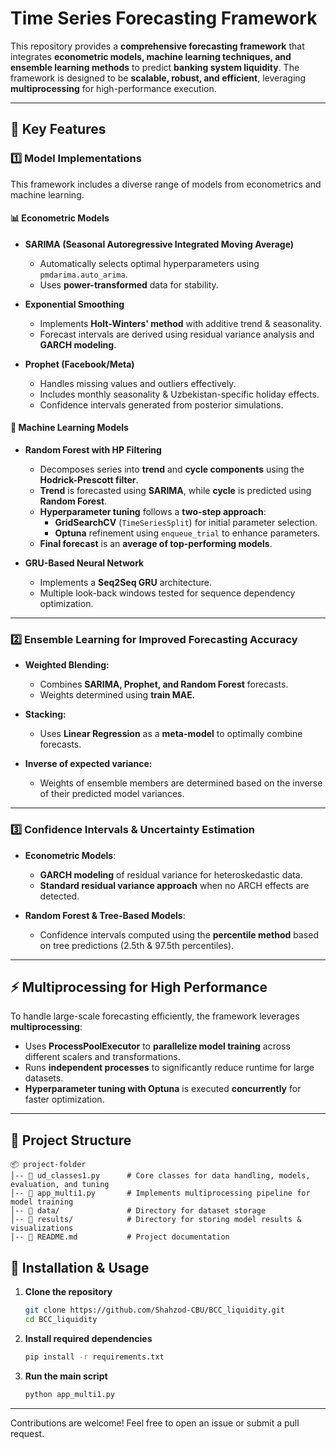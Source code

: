 # **Time Series Forecasting Framework**

This repository provides a **comprehensive forecasting framework** that integrates **econometric models, machine learning techniques, and ensemble learning methods** to predict **banking system liquidity**. The framework is designed to be **scalable, robust, and efficient**, leveraging **multiprocessing** for high-performance execution.

---

## **📌 Key Features**

### **1️⃣ Model Implementations**
This framework includes a diverse range of models from econometrics and machine learning.

#### **📊 Econometric Models**
- **SARIMA (Seasonal Autoregressive Integrated Moving Average)**  
  - Automatically selects optimal hyperparameters using `pmdarima.auto_arima`.  
  - Uses **power-transformed** data for stability.  

- **Exponential Smoothing**  
  - Implements **Holt-Winters' method** with additive trend & seasonality.  
  - Forecast intervals are derived using residual variance analysis and **GARCH modeling**.

- **Prophet (Facebook/Meta)**  
  - Handles missing values and outliers effectively.  
  - Includes monthly seasonality & Uzbekistan-specific holiday effects.  
  - Confidence intervals generated from posterior simulations.

#### **🤖 Machine Learning Models**
- **Random Forest with HP Filtering**  
  - Decomposes series into **trend** and **cycle components** using the **Hodrick-Prescott filter**.  
  - **Trend** is forecasted using **SARIMA**, while **cycle** is predicted using **Random Forest**.  
  - **Hyperparameter tuning** follows a **two-step approach**:
    - **GridSearchCV** (`TimeSeriesSplit`) for initial parameter selection.
    - **Optuna** refinement using `enqueue_trial` to enhance parameters.
  - **Final forecast** is an **average of top-performing models**.

- **GRU-Based Neural Network**  
  - Implements a **Seq2Seq GRU** architecture.  
  - Multiple look-back windows tested for sequence dependency optimization.

---

### **2️⃣ Ensemble Learning for Improved Forecasting Accuracy**
- **Weighted Blending:**  
  - Combines **SARIMA, Prophet, and Random Forest** forecasts.  
  - Weights determined using **train MAE**.

- **Stacking:**  
  - Uses **Linear Regression** as a **meta-model** to optimally combine forecasts.
 
- **Inverse of expected variance:**
  - Weights of ensemble members are determined based on the inverse of their predicted model variances.

---

### **3️⃣ Confidence Intervals & Uncertainty Estimation**
- **Econometric Models**:  
  - **GARCH modeling** of residual variance for heteroskedastic data.  
  - **Standard residual variance approach** when no ARCH effects are detected.

- **Random Forest & Tree-Based Models**:  
  - Confidence intervals computed using the **percentile method** based on tree predictions (2.5th & 97.5th percentiles).

---

## **⚡ Multiprocessing for High Performance**
To handle large-scale forecasting efficiently, the framework leverages **multiprocessing**:
- Uses **ProcessPoolExecutor** to **parallelize model training** across different scalers and transformations.  
- Runs **independent processes** to significantly reduce runtime for large datasets.  
- **Hyperparameter tuning with Optuna** is executed **concurrently** for faster optimization.

---

## **📂 Project Structure**
```plaintext
📦 project-folder
│-- 📄 ud_classes1.py      # Core classes for data handling, models, evaluation, and tuning
│-- 📄 app_multi1.py       # Implements multiprocessing pipeline for model training
│-- 📂 data/               # Directory for dataset storage
│-- 📂 results/            # Directory for storing model results & visualizations
│-- 📜 README.md           # Project documentation
```

## **📌 Installation & Usage**
1. **Clone the repository**
   ```sh
   git clone https://github.com/Shahzod-CBU/BCC_liquidity.git
   cd BCC_liquidity
   ```

2. **Install required dependencies**
   ```sh
   pip install -r requirements.txt
   ```

3. **Run the main script**
   ```sh
   python app_multi1.py
   ```

---

Contributions are welcome! Feel free to open an issue or submit a pull request.
